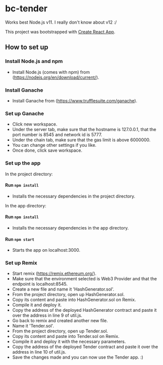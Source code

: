 # bc-tender

Works best Node.js v11.
I really don't know about v12 :/

This project was bootstrapped with [Create React App](https://github.com/facebook/create-react-app).

## How to set up

### Install Node.js and npm

* Install Node.js (comes with npm) from (https://nodejs.org/en/download/current/).

### Install Ganache

* Install Ganache from (https://www.trufflesuite.com/ganache).

### Set up Ganache

* Click new workspace.
* Under the server tab, make sure that the hostname is 127.0.0.1, that the port number is 8545 and network id is 5777.
* Under the chain tab, make sure that the gas limit is above 6000000.
* You can change other settings if you like.
* Once done, click save workspace.

### Set up the app

In the project directory:

#### Run `npm install`

* Installs the necessary dependencies in the project directory.

In the app directory:

#### Run `npm install`

* Installs the necessary dependencies in the app directory.

#### Run `npm start`

* Starts the app on localhost:3000.

### Set up Remix

* Start remix (https://remix.ethereum.org/).
* Make sure that the environment selected is Web3 Provider and that the endpoint is localhost:8545.
* Create a new file and name it 'HashGenerator.sol'.
* From the project directory, open up HashGenerator.sol.
* Copy its content and paste into HashGenerator.sol on Remix.
* Compile it and deploy it.
* Copy the address of the deployed HashGenerator contract and paste it over the address in line 9 of util.js.
* Go back to remix and created another new file.
* Name it 'Tender.sol'.
* From the project directory, open up Tender.sol.
* Copy its content and paste into Tender.sol on Remix.
* Compile it and deploy it with the necessary parameters.
* Copy the address of the deployed Tender contract and paste it over the address in line 10 of util.js.
* Save the changes made and you can now use the Tender app. :)
